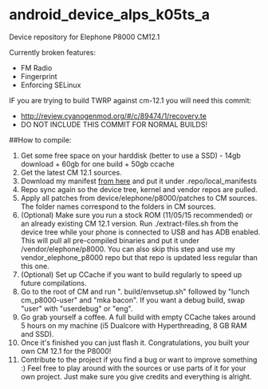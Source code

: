 # android_device_alps_k05ts_a
Device repository for Elephone P8000 CM12.1

Currently broken features:
 * FM Radio
 * Fingerprint
 * Enforcing SELinux

IF you are trying to build TWRP against cm-12.1 you will need this commit:
* http://review.cyanogenmod.org/#/c/89474/1/recovery.te
* DO NOT INCLUDE THIS COMMIT FOR NORMAL BUILDS!


##How to compile:
1. Get some free space on your harddisk (better to use a SSD) - 14gb download + 60gb for one build + 50gb ccache
2. Get the latest CM 12.1 sources.
3. Download my manifest [from here](https://github.com/visi0nary/Elephone_P8000_manifest) and put it under .repo/local_manifests
4. Repo sync again so the device tree, kernel and vendor repos are pulled.
5. Apply all patches from device/elephone/p8000/patches to CM sources. The folder names correspond to the folders in CM sources.
6. (Optional) Make sure you run a stock ROM (11/05/15 recommended) or an already existing CM 12.1 version. Run ./extract-files.sh from the device tree while your phone is connected to USB and has ADB enabled. This will pull all pre-compiled binaries and put it under /vendor/elephone/p8000. You can also skip this step and use my vendor_elephone_p8000 repo but that repo is updated less regular than this one.
7. (Optional) Set up CCache if you want to build regularly to speed up future compilations.
8. Go to the root of CM and run ". build/envsetup.sh" followed by "lunch cm_p8000-user" and "mka bacon". If you want a debug build, swap "user" with "userdebug" or "eng".
9. Go grab yourself a coffee. A full build with empty CCache takes around 5 hours on my machine (i5 Dualcore with Hyperthreading, 8 GB RAM and SSD).
10. Once it's finished you can just flash it. Congratulations, you built your own CM 12.1 for the P8000!
11. Contribute to the project if you find a bug or want to improve something :) Feel free to play around with the sources or use parts of it for your own project. Just make sure you give credits and everything is alright.
